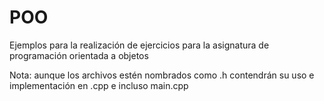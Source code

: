 # POO

Ejemplos para la realización de ejercicios para la asignatura de programación orientada a objetos

Nota: aunque los archivos estén nombrados como .h contendrán su uso e implementación en .cpp e incluso main.cpp
